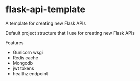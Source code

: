 # flask-api-template
A template for creating new Flask APIs

Default project structure that I use for creating new Flask APIs

Features
- Gunicorn wsgi
- Redis cache
- Mongodb 
- jwt tokens
- healthz endpoint
